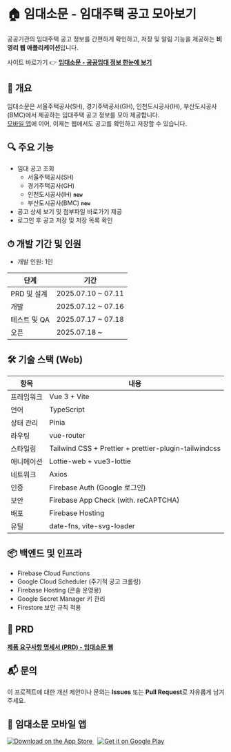 # 🏠 임대소문 - 임대주택 공고 모아보기

공공기관의 임대주택 공고 정보를 간편하게 확인하고, 저장 및 알림 기능을 제공하는 **비영리 웹 애플리케이션**입니다.

사이트 바로가기 👉 [**임대소문 - 공공임대 정보 한눈에 보기**](https://imdaesomun.web.app/)

## 📌 개요

임대소문은 서울주택공사(SH), 경기주택공사(GH), 인천도시공사(IH), 부산도시공사(BMC)에서 제공하는 임대주택 공고 정보를 모아 제공합니다.  
[모바일 앱](https://github.com/gijang-jmj/imdaesomun)에 이어, 이제는 웹에서도 공고를 확인하고 저장할 수 있습니다.

## 🔍 주요 기능

- 임대 공고 조회
  - 서울주택공사(SH)
  - 경기주택공사(GH)
  - 인천도시공사(IH) **`new`**
  - 부산도시공사(BMC) **`new`**
- 공고 상세 보기 및 첨부파일 바로가기 제공
- 로그인 후 공고 저장 및 저장 목록 확인

## ⏱ 개발 기간 및 인원

- 개발 인원: 1인

| 단계         | 기간               |
| ------------ | ------------------ |
| PRD 및 설계  | 2025.07.10 ~ 07.11 |
| 개발         | 2025.07.12 ~ 07.16 |
| 테스트 및 QA | 2025.07.17 ~ 07.18 |
| 오픈         | 2025.07.18 ~       |

## 🛠️ 기술 스택 (Web)

| 항목       | 내용                                                  |
| ---------- | ----------------------------------------------------- |
| 프레임워크 | Vue 3 + Vite                                          |
| 언어       | TypeScript                                            |
| 상태 관리  | Pinia                                                 |
| 라우팅     | vue-router                                            |
| 스타일링   | Tailwind CSS + Prettier + prettier-plugin-tailwindcss |
| 애니메이션 | Lottie-web + vue3-lottie                              |
| 네트워크   | Axios                                                 |
| 인증       | Firebase Auth (Google 로그인)                         |
| 보안       | Firebase App Check (with. reCAPTCHA)                  |
| 배포       | Firebase Hosting                                      |
| 유틸       | date-fns, vite-svg-loader                             |

## 📦 백엔드 및 인프라

- Firebase Cloud Functions
- Google Cloud Scheduler (주기적 공고 크롤링)
- Firebase Hosting (콘솔 운영용)
- Google Secret Manager 키 관리
- Firestore 보안 규칙 적용

## 📄 PRD

[**제품 요구사항 명세서 (PRD) - 임대소문 웹**](https://github.com/gijang-jmj/imdaesomun-vue/blob/main/PRD.md)

## 📬 문의

이 프로젝트에 대한 개선 제안이나 문의는 **Issues** 또는 **Pull Request**로 자유롭게 남겨주세요.

## 📱 임대소문 모바일 앱

<p align="left">
  <a href="https://apps.apple.com/kr/app/%EC%9E%84%EB%8C%80%EC%86%8C%EB%AC%B8/id6747034249" target="_blank">
    <img src="https://img.shields.io/badge/App%20Store-000000?style=for-the-badge&logo=apple&logoColor=white" alt="Download on the App Store"/>
  </a>
  &nbsp;
  <a href="https://play.google.com/store/apps/details?id=com.jmj.imdaesomun" target="_blank">
    <img src="https://img.shields.io/badge/Google%20Play-414141?style=for-the-badge&logo=google-play&logoColor=white" alt="Get it on Google Play"/>
  </a>
  <br/>
</p>
